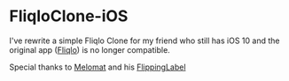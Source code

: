 # FliqloClone-iOS

I've rewrite a simple Fliqlo Clone for my friend who still has iOS 10 and the original app ([Fliqlo](https://apps.apple.com/us/app/fliqlo/id900833042)) is no longer compatible.

Special thanks to [Melomat](https://github.com/Melomat) and his [FlippingLabel](https://github.com/Melomat/FlippingLabel)
